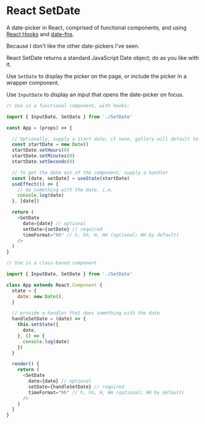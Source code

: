 # React SetDate

A date-picker in React, comprised of functional components, and using [React Hooks](https://reactjs.org/docs/hooks-intro.html) and [date-fns](https://date-fns.org).

Because I don't like the other date-pickers I've seen.

React SetDate returns a standard JavaScript Date object; do as you like with it.

Use `SetDate` to display the picker on the page, or include the picker in a wrapper component.

Use `InputDate` to display an input that opens the date-picker on focus.

```js
// Use in a functional component, with hooks:

import { InputDate, SetDate } from './SetDate'

const App = (props) => {

  // Optionally, supply a start date; if none, gallery will default to `new Date()`
  const startDate = new Date()
  startDate.setHours(0)
  startDate.setMinutes(0)
  startDate.setSeconds(0)

  // To get the date out of the component, supply a handler
  const [date, setDate] = useState(startDate)
  useEffect(() => {
    // do something with the date, i.e.
    console.log(date)
  }, [date])

  return (
    <SetDate
      date={date} // optional
      setDate={setDate} // required
      timeFormat="hh" // h, hh, H, HH (optional; HH by default)
    />
  )
}
```

```js
// Use in a class-based component

import { InputDate, SetDate } from './SetDate'

class App extends React.Component {
  state = {
    date: new Date(),
  }

  // provide a handler that does something with the date
  handleSetDate = (date) => {
    this.setState({
      date,
    }, () => {
      console.log(date)
    })
  }

  render() {
    return (
      <SetDate
        date={date} // optional
        setDate={handleSetDate} // required
        timeFormat="hh" // h, hh, H, HH (optional; HH by default)
      />
    )
  }
}
```
